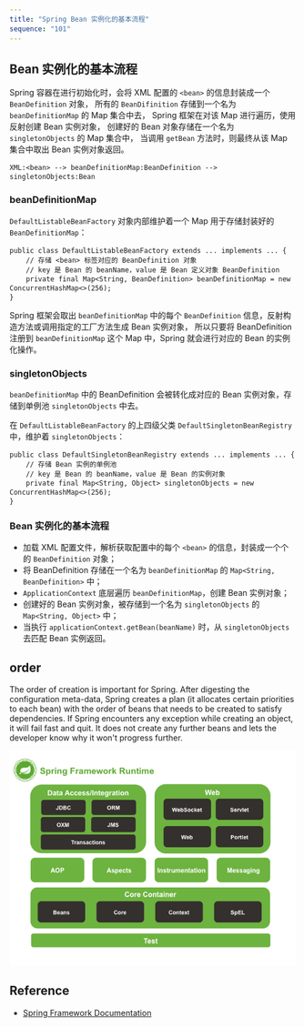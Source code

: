 ```yaml
---
title: "Spring Bean 实例化的基本流程"
sequence: "101"
---
```


## Bean 实例化的基本流程

Spring 容器在进行初始化时，会将 XML 配置的 `<bean>` 的信息封装成一个 `BeanDefinition` 对象，
所有的 `BeanDifinition` 存储到一个名为 `beanDefinitionMap` 的 Map 集合中去，
Spring 框架在对该 Map 进行遍历，使用反射创建 Bean 实例对象，
创建好的 Bean 对象存储在一个名为 `singletonObjects` 的 Map 集合中，
当调用 `getBean` 方法时，则最终从该 Map 集合中取出 Bean 实例对象返回。

```text
XML:<bean> --> beanDefinitionMap:BeanDefinition --> singletonObjects:Bean
```

### beanDefinitionMap

`DefaultListableBeanFactory` 对象内部维护着一个 Map 用于存储封装好的 `BeanDefinitionMap`：

```text
public class DefaultListableBeanFactory extends ... implements ... {
    // 存储 <bean> 标签对应的 BeanDefinition 对象
    // key 是 Bean 的 beanName，value 是 Bean 定义对象 BeanDefinition
    private final Map<String, BeanDefinition> beanDefinitionMap = new ConcurrentHashMap<>(256);
}
```

Spring 框架会取出 `beanDefinitionMap` 中的每个 `BeanDefinition` 信息，反射构造方法或调用指定的工厂方法生成 Bean 实例对象，
所以只要将 BeanDefinition 注册到 `beanDefinitionMap` 这个 Map 中，Spring 就会进行对应的 Bean 的实例化操作。

### singletonObjects

`beanDefinitionMap` 中的 BeanDefinition 会被转化成对应的 Bean 实例对象，存储到单例池 `singletonObjects` 中去。

在 `DefaultListableBeanFactory` 的上四级父类 `DefaultSingletonBeanRegistry` 中，维护着 `singletonObjects`：

```text
public class DefaultSingletonBeanRegistry extends ... implements ... {
    // 存储 Bean 实例的单例池
    // key 是 Bean 的 beanName，value 是 Bean 的实例对象
    private final Map<String, Object> singletonObjects = new ConcurrentHashMap<>(256);
}
```

### Bean 实例化的基本流程

- 加载 XML 配置文件，解析获取配置中的每个 `<bean>` 的信息，封装成一个个的 `BeanDefinition` 对象；
- 将 BeanDefinition 存储在一个名为 `beanDefinitionMap` 的 `Map<String, BeanDefinition>` 中；
- `ApplicationContext` 底层遍历 `beanDefinitionMap`，创建 Bean 实例对象；
- 创建好的 Bean 实例对象，被存储到一个名为 `singletonObjects` 的 `Map<String, Object>` 中；
- 当执行 `applicationContext.getBean(beanName)` 时，从 `singletonObjects` 去匹配 Bean 实例返回。

## order

The order of creation is important for Spring.
After digesting the configuration meta-data,
Spring creates a plan (it allocates certain priorities to each bean) with the order of beans
that needs to be created to satisfy dependencies.
If Spring encounters any exception while creating an object, it will fail fast and quit.
It does not create any further beans and lets the developer know why it won't progress further.

![](/assets/images/spring/spring-overview.png)

## Reference

- [Spring Framework Documentation](https://docs.spring.io/spring-framework/docs/current/reference/html/)

